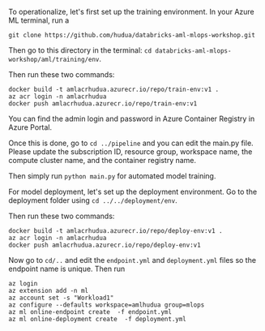 To operationalize, let's first set up the training environment. In your Azure ML terminal, run a 

```
git clone https://github.com/hudua/databricks-aml-mlops-workshop.git
```

Then go to this directory in the terminal: ```cd databricks-aml-mlops-workshop/aml/training/env```.

Then run these two commands:

```
docker build -t amlacrhudua.azurecr.io/repo/train-env:v1 .
az acr login -n amlacrhudua
docker push amlacrhudua.azurecr.io/repo/train-env:v1
```
You can find the admin login and password in Azure Container Registry in Azure Portal.

Once this is done, go to ```cd ../pipeline``` and you can edit the main.py file. Please update the subscription ID, resource group, workspace name, the compute cluster name, and the container registry name.

Then simply run ```python main.py``` for automated model training.

For model deployment, let's set up the deployment environment. Go to the deployment folder using ```cd ../../deployment/env```.

Then run these two commands:

```
docker build -t amlacrhudua.azurecr.io/repo/deploy-env:v1 .
az acr login -n amlacrhudua
docker push amlacrhudua.azurecr.io/repo/deploy-env:v1
```

Now go to ```cd/..``` and edit the ```endpoint.yml``` and ```deployment.yml``` files so the endpoint name is unique. Then run
```
az login
az extension add -n ml
az account set -s "Workload1"
az configure --defaults workspace=amlhudua group=mlops
az ml online-endpoint create  -f endpoint.yml
az ml online-deployment create  -f deployment.yml

```
